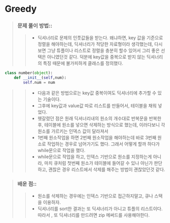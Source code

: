 # Greedy

> ### 문제 풀이 방법::
>> * 딕셔너리로 문제의 인풋값들을 받는다. 왜냐하면, key 값을 기준으로 정렬을 해야하는데, 딕셔너리가 적당한 자료형이라 생각했는데, 다시보면 그냥 튜플이나 리스트로 정렬을 충분히
>> 할수 있어서 그리 좋은 선택은 아니였던것 같다. 덕분에 key값을 중복으로 받지 않는 딕셔너리의 특징 때문에 불가피하게 클래스를 정의했다.    

```python 
class number(object):
    def __init__(self,num):
        self.num = num
```
>> * 다음과 같은 방법으로는 key값 중복이여도 딕셔너리에 추가할 수 있는 기술이다. 
>> * 그후에 key값과 value값 따로 리스트를 만들어서, 테이블을 채워 넣었다. 
>> * 헷갈렸던 점은 원래 딕셔너리내의 원소의 개수대로 반복문을 반복한 후, 테이블에 원소를 넣으면 삭제하는 방식으로 했는데, 이러다보니 각 원소를 가르키는 인덱스 값이 달라져서  
>> * 1번째 원소작업을 하면 2번째 원소작업을 해야하는데 바로 3번째 원소로 작업하는 경우로 넘어가기도 했다. 그래서 어떻게 할까 하다가 while문으로 작업을 했다.
>> * while문으로 작업을 하고, 인덱스 기반으로 원소를 지정하는게 아니라, 마치 큐처럼 첫번째 원소가 테이블에 들어갈 수 있나 아닌가 판단하고, 괜찮은 경우 리스트에서 삭제를 해주는
>> 방법이 괜찮았던것 같다.

> ### 배운 점::
>> * 원소를 삭제하는 경우에는 인덱스 기반으로 접근하지말고, 큐나 스택을 이용하자.
>> * 딕셔너리를 sort한 결과는 또 딕셔너리가 아니고 튜플의 리스트이다. 따라서 , 또 딕셔너리를 만드려면 zip 메써드를 사용해야한다. 
